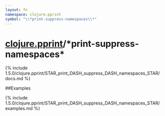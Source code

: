 ```yaml
---
layout: fn
namespace: clojure.pprint
symbol: "\\*print-suppress-namespaces\\*"
---
```


# [clojure.pprint](../)/\*print-suppress-namespaces\*

{% include 1.5.0/clojure.pprint/STAR_print_DASH_suppress_DASH_namespaces_STAR/docs.md %}

##Examples

{% include 1.5.0/clojure.pprint/STAR_print_DASH_suppress_DASH_namespaces_STAR/examples.md %}


